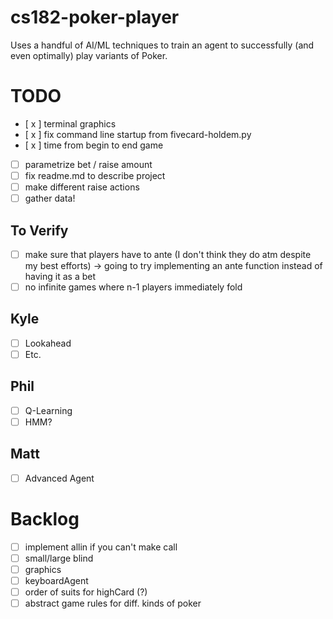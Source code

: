 # cs182-poker-player

Uses a handful of AI/ML techniques to train an agent to successfully (and even optimally) play variants of Poker.

# TODO
- [ x ] terminal graphics
- [ x ] fix command line startup from fivecard-holdem.py
- [ x ] time from begin to end game
- [ ] parametrize bet / raise amount
- [ ] fix readme.md to describe project
- [ ] make different raise actions
- [ ] gather data!

## To Verify
- [ ] make sure that players have to ante (I don't think they do atm despite my best efforts) -> going to try implementing an ante function instead of having it as a bet
- [ ] no infinite games where n-1 players immediately fold

## Kyle
- [ ] Lookahead
- [ ] Etc.
## Phil
- [ ] Q-Learning
- [ ] HMM?
## Matt
- [ ] Advanced Agent
# Backlog
- [ ] implement allin if you can't make call
- [ ] small/large blind
- [ ] graphics
- [ ] keyboardAgent
- [ ] order of suits for highCard (?)
- [ ] abstract game rules for diff. kinds of poker
